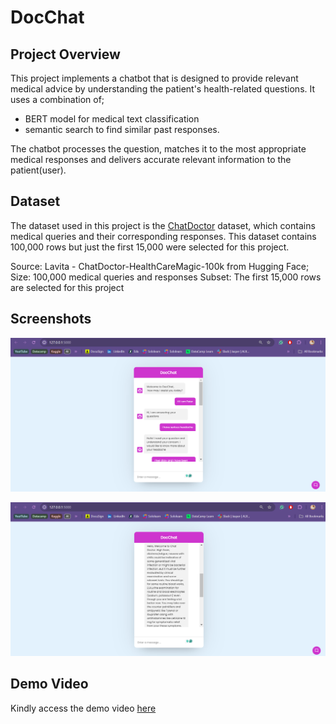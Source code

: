# DocChat
## Project Overview
This project implements a chatbot that is designed to provide relevant medical advice by understanding the patient's health-related questions. It uses a combination of;
- BERT model for medical text classification 
- semantic search to find similar past responses.

The chatbot processes the question, matches it to the most appropriate medical responses and delivers accurate relevant information to the patient(user).

## Dataset
The dataset used in this project is the [ChatDoctor](https://huggingface.co/datasets/wangrongsheng/HealthCareMagic-100k-en?row=35) dataset, which contains medical queries and their corresponding responses. This dataset contains 100,000 rows but just the first 15,000 were selected for this project.


Source: Lavita - ChatDoctor-HealthCareMagic-100k from Hugging Face; Size: 100,000 medical queries and responses Subset: The first 15,000 rows are selected for this project

## Screenshots
![Alternate Text](images/query.png)

![Alternate Text](images/response.png)

## Demo Video
Kindly access the demo video [here](https://www.loom.com/share/f5a75263ab71483686efbdd1c889fb82?sid=037f45c0-85c3-4a9c-a334-09263a824df4)
